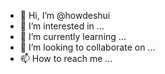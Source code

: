 - 👋 Hi, I’m @howdeshui
- 👀 I’m interested in ...
- 🌱 I’m currently learning ...
- 💞️ I’m looking to collaborate on ...
- 📫 How to reach me ...

<!---
howdeshui/howdeshui is a ✨ special ✨ repository because its `README.md` (this file) appears on your GitHub profile.
You can click the Preview link to take a look at your changes.
--->
